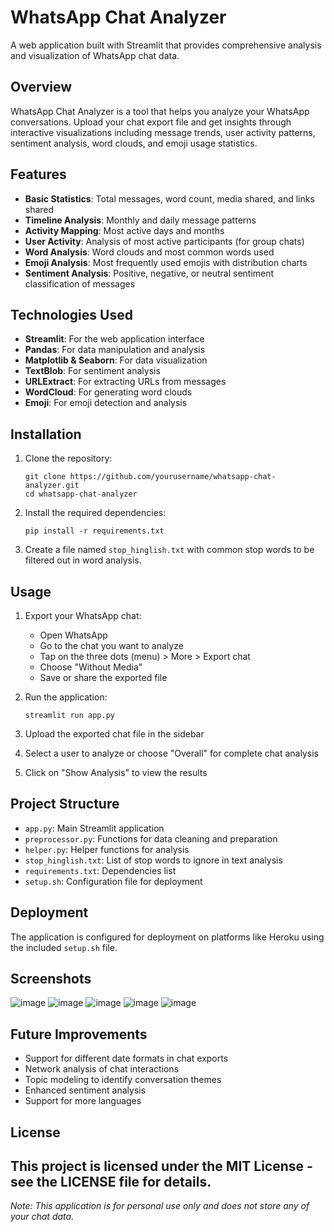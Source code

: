 # **WhatsApp Chat Analyzer**

A web application built with Streamlit that provides comprehensive analysis and visualization of WhatsApp chat data.

## Overview

WhatsApp Chat Analyzer is a tool that helps you analyze your WhatsApp conversations. Upload your chat export file and get insights through interactive visualizations including message trends, user activity patterns, sentiment analysis, word clouds, and emoji usage statistics.

## Features

- **Basic Statistics**: Total messages, word count, media shared, and links shared
- **Timeline Analysis**: Monthly and daily message patterns
- **Activity Mapping**: Most active days and months
- **User Activity**: Analysis of most active participants (for group chats)
- **Word Analysis**: Word clouds and most common words used
- **Emoji Analysis**: Most frequently used emojis with distribution charts
- **Sentiment Analysis**: Positive, negative, or neutral sentiment classification of messages

## Technologies Used

- **Streamlit**: For the web application interface
- **Pandas**: For data manipulation and analysis
- **Matplotlib & Seaborn**: For data visualization
- **TextBlob**: For sentiment analysis
- **URLExtract**: For extracting URLs from messages
- **WordCloud**: For generating word clouds
- **Emoji**: For emoji detection and analysis

## Installation

1. Clone the repository:
   ```
   git clone https://github.com/yourusername/whatsapp-chat-analyzer.git
   cd whatsapp-chat-analyzer
   ```

2. Install the required dependencies:
   ```
   pip install -r requirements.txt
   ```

3. Create a file named `stop_hinglish.txt` with common stop words to be filtered out in word analysis.

## Usage

1. Export your WhatsApp chat:
   - Open WhatsApp
   - Go to the chat you want to analyze
   - Tap on the three dots (menu) > More > Export chat
   - Choose "Without Media"
   - Save or share the exported file

2. Run the application:
   ```
   streamlit run app.py
   ```

3. Upload the exported chat file in the sidebar
   
4. Select a user to analyze or choose "Overall" for complete chat analysis
   
5. Click on "Show Analysis" to view the results

## Project Structure

- `app.py`: Main Streamlit application
- `preprocessor.py`: Functions for data cleaning and preparation
- `helper.py`: Helper functions for analysis
- `stop_hinglish.txt`: List of stop words to ignore in text analysis
- `requirements.txt`: Dependencies list
- `setup.sh`: Configuration file for deployment

## Deployment

The application is configured for deployment on platforms like Heroku using the included `setup.sh` file.

## Screenshots
![image](https://github.com/user-attachments/assets/2a823557-4d1e-44ab-93e5-8a1e884a8721)
![image](https://github.com/user-attachments/assets/e00a833e-f745-4e8e-bc4b-11b8b5004c3a)
![image](https://github.com/user-attachments/assets/61784ca3-dd52-4962-9d20-060d785e49b4)
![image](https://github.com/user-attachments/assets/602d1256-82da-47ab-9d26-412e494d4f61)
![image](https://github.com/user-attachments/assets/67c2d068-ceb5-490f-89e1-c1dff6ca2c64)

## Future Improvements

- Support for different date formats in chat exports
- Network analysis of chat interactions
- Topic modeling to identify conversation themes
- Enhanced sentiment analysis
- Support for more languages

## License

This project is licensed under the MIT License - see the LICENSE file for details.
---

*Note: This application is for personal use only and does not store any of your chat data.*

